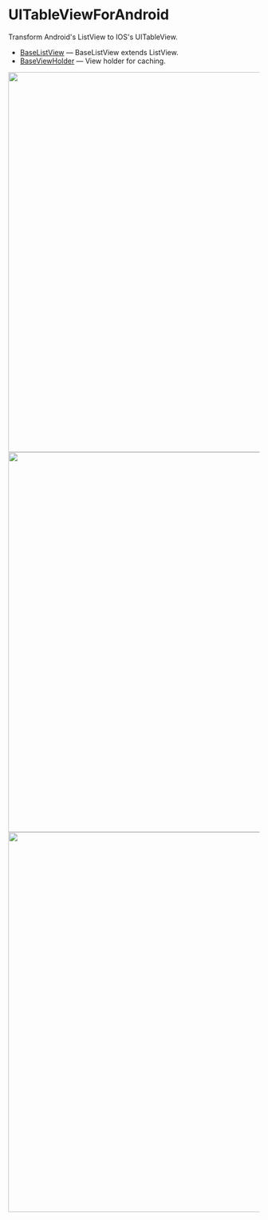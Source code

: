 # UITableViewForAndroid
Transform Android's ListView to IOS's  UITableView. 

* [BaseListView](https://github.com/HeterPu/UITableViewForAndroid) — BaseListView extends ListView.
* [BaseViewHolder](https://github.com/HeterPu/UITableViewForAndroid) — View holder for caching.

<img src="https://raw.github.com/HeterPu/UITableViewForAndroid/master/screenshot/picture1.png" width="760"><br/>
<img src="https://raw.github.com/HeterPu/UITableViewForAndroid/master/screenshot/picture2.png" width="760"><br/>
<img src="https://raw.github.com/HeterPu/UITableViewForAndroid/master/screenshot/picture3.png" width="760"><br/>


